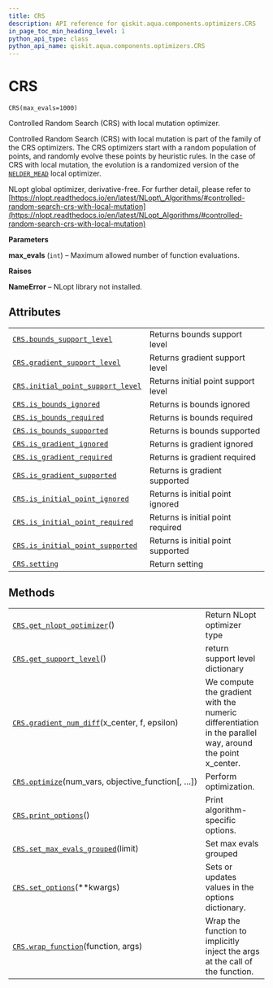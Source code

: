 ```yaml
---
title: CRS
description: API reference for qiskit.aqua.components.optimizers.CRS
in_page_toc_min_heading_level: 1
python_api_type: class
python_api_name: qiskit.aqua.components.optimizers.CRS
---
```


# CRS

<span id="qiskit.aqua.components.optimizers.CRS" />

`CRS(max_evals=1000)`

Controlled Random Search (CRS) with local mutation optimizer.

Controlled Random Search (CRS) with local mutation is part of the family of the CRS optimizers. The CRS optimizers start with a random population of points, and randomly evolve these points by heuristic rules. In the case of CRS with local mutation, the evolution is a randomized version of the [`NELDER_MEAD`](qiskit.aqua.components.optimizers.NELDER_MEAD "qiskit.aqua.components.optimizers.NELDER_MEAD") local optimizer.

NLopt global optimizer, derivative-free. For further detail, please refer to [https://nlopt.readthedocs.io/en/latest/NLopt\_Algorithms/#controlled-random-search-crs-with-local-mutation](https://nlopt.readthedocs.io/en/latest/NLopt_Algorithms/#controlled-random-search-crs-with-local-mutation)

**Parameters**

**max\_evals** (`int`) – Maximum allowed number of function evaluations.

**Raises**

**NameError** – NLopt library not installed.

## Attributes

|                                                                                                                                                                            |                                     |
| -------------------------------------------------------------------------------------------------------------------------------------------------------------------------- | ----------------------------------- |
| [`CRS.bounds_support_level`](qiskit.aqua.components.optimizers.CRS.bounds_support_level "qiskit.aqua.components.optimizers.CRS.bounds_support_level")                      | Returns bounds support level        |
| [`CRS.gradient_support_level`](qiskit.aqua.components.optimizers.CRS.gradient_support_level "qiskit.aqua.components.optimizers.CRS.gradient_support_level")                | Returns gradient support level      |
| [`CRS.initial_point_support_level`](qiskit.aqua.components.optimizers.CRS.initial_point_support_level "qiskit.aqua.components.optimizers.CRS.initial_point_support_level") | Returns initial point support level |
| [`CRS.is_bounds_ignored`](qiskit.aqua.components.optimizers.CRS.is_bounds_ignored "qiskit.aqua.components.optimizers.CRS.is_bounds_ignored")                               | Returns is bounds ignored           |
| [`CRS.is_bounds_required`](qiskit.aqua.components.optimizers.CRS.is_bounds_required "qiskit.aqua.components.optimizers.CRS.is_bounds_required")                            | Returns is bounds required          |
| [`CRS.is_bounds_supported`](qiskit.aqua.components.optimizers.CRS.is_bounds_supported "qiskit.aqua.components.optimizers.CRS.is_bounds_supported")                         | Returns is bounds supported         |
| [`CRS.is_gradient_ignored`](qiskit.aqua.components.optimizers.CRS.is_gradient_ignored "qiskit.aqua.components.optimizers.CRS.is_gradient_ignored")                         | Returns is gradient ignored         |
| [`CRS.is_gradient_required`](qiskit.aqua.components.optimizers.CRS.is_gradient_required "qiskit.aqua.components.optimizers.CRS.is_gradient_required")                      | Returns is gradient required        |
| [`CRS.is_gradient_supported`](qiskit.aqua.components.optimizers.CRS.is_gradient_supported "qiskit.aqua.components.optimizers.CRS.is_gradient_supported")                   | Returns is gradient supported       |
| [`CRS.is_initial_point_ignored`](qiskit.aqua.components.optimizers.CRS.is_initial_point_ignored "qiskit.aqua.components.optimizers.CRS.is_initial_point_ignored")          | Returns is initial point ignored    |
| [`CRS.is_initial_point_required`](qiskit.aqua.components.optimizers.CRS.is_initial_point_required "qiskit.aqua.components.optimizers.CRS.is_initial_point_required")       | Returns is initial point required   |
| [`CRS.is_initial_point_supported`](qiskit.aqua.components.optimizers.CRS.is_initial_point_supported "qiskit.aqua.components.optimizers.CRS.is_initial_point_supported")    | Returns is initial point supported  |
| [`CRS.setting`](qiskit.aqua.components.optimizers.CRS.setting "qiskit.aqua.components.optimizers.CRS.setting")                                                             | Return setting                      |

## Methods

|                                                                                                                                                                     |                                                                                                           |
| ------------------------------------------------------------------------------------------------------------------------------------------------------------------- | --------------------------------------------------------------------------------------------------------- |
| [`CRS.get_nlopt_optimizer`](qiskit.aqua.components.optimizers.CRS.get_nlopt_optimizer "qiskit.aqua.components.optimizers.CRS.get_nlopt_optimizer")()                | Return NLopt optimizer type                                                                               |
| [`CRS.get_support_level`](qiskit.aqua.components.optimizers.CRS.get_support_level "qiskit.aqua.components.optimizers.CRS.get_support_level")()                      | return support level dictionary                                                                           |
| [`CRS.gradient_num_diff`](qiskit.aqua.components.optimizers.CRS.gradient_num_diff "qiskit.aqua.components.optimizers.CRS.gradient_num_diff")(x\_center, f, epsilon) | We compute the gradient with the numeric differentiation in the parallel way, around the point x\_center. |
| [`CRS.optimize`](qiskit.aqua.components.optimizers.CRS.optimize "qiskit.aqua.components.optimizers.CRS.optimize")(num\_vars, objective\_function\[, …])             | Perform optimization.                                                                                     |
| [`CRS.print_options`](qiskit.aqua.components.optimizers.CRS.print_options "qiskit.aqua.components.optimizers.CRS.print_options")()                                  | Print algorithm-specific options.                                                                         |
| [`CRS.set_max_evals_grouped`](qiskit.aqua.components.optimizers.CRS.set_max_evals_grouped "qiskit.aqua.components.optimizers.CRS.set_max_evals_grouped")(limit)     | Set max evals grouped                                                                                     |
| [`CRS.set_options`](qiskit.aqua.components.optimizers.CRS.set_options "qiskit.aqua.components.optimizers.CRS.set_options")(\*\*kwargs)                              | Sets or updates values in the options dictionary.                                                         |
| [`CRS.wrap_function`](qiskit.aqua.components.optimizers.CRS.wrap_function "qiskit.aqua.components.optimizers.CRS.wrap_function")(function, args)                    | Wrap the function to implicitly inject the args at the call of the function.                              |

